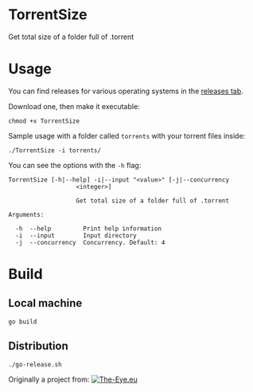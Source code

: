 # TorrentSize
Get total size of a folder full of .torrent

# Usage

You can find releases for various operating systems in the [releases tab](https://github.com/samicrusader/TorrentSize/releases).

Download one, then make it executable:

```
chmod +x TorrentSize
```

Sample usage with a folder called `torrents` with your torrent files inside:

```
./TorrentSize -i torrents/
```

You can see the options with the `-h` flag:

```
TorrentSize [-h|--help] -i|--input "<value>" [-j|--concurrency
                   <integer>]

                   Get total size of a folder full of .torrent

Arguments:

  -h  --help         Print help information
  -i  --input        Input directory
  -j  --concurrency  Concurrency. Default: 4
```
 
# Build

## Local machine

```
go build
```

## Distribution

```
./go-release.sh
```

Originally a project from:
[![The-Eye.eu](logo3_x300.png)](https://the-eye.eu)
